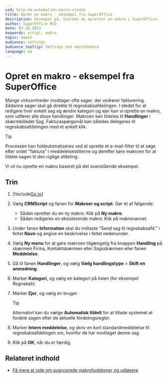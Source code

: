```yaml
---
uid: help-da-automation-macro-create
title: Opret en makro - eksempel fra SuperOffice
description: Eksempel på, hvordan du opretter en makro i SuperOffice.
author: SuperOffice RnD
date: 03.16.2023
keywords: script, makro
topic: howto
audience: settings
audience_tooltip: Settings and maintenance
language: da
---
```


# Opret en makro - eksempel fra SuperOffice

Mange virksomheder modtager ofte sager, der vedrører fakturering. Sådanne sager skal gå direkte til regnskabsafdelingen. I stedet for at redigere hver enkelt sag og ændre kategori og ejer kan vi oprette en makro, som udfører alle disse handlinger. Makroen kan tildeles til **Handlinger** i skærmbilledet Sag. Fakturaspørgsmål kan således delegeres til regnskabsafdelingen med et enkelt klik.

> [!TIP]
> Processen kan fuldautomatiseres ved at oprette et e-mail-filter til at søge efter ordet "faktura" i meddelelsestitlerne og derefter køre makroen for at tildele sagen til den rigtige afdeling.

Vi vil nu oprette en makro baseret på det ovenstående eksempel.

## Trin

1. [!include[Go to](../../../learn/includes/goto-sm.md)]

1. Vælg <i class="ph ph-code-block" aria-hidden="true"></i> **CRMScript** og fanen for **Makroer og script**. Gør ét af følgende:
    * Sådan opretter du en ny makro: Klik på **Ny makro**.
    * Sådan redigeres en eksisterende makro: Klik på makronavnet.

1. Under fanen **Information** skal du indtaste "Send sag til regnskabsafd." i feltet **Navn** og angive en beskrivelse i feltet nedenunder.

1. Vælg **Ny menu** for at gøre makroen tilgængelig fra knappen **Handling** på skærmen Firma, Kontaktskærmen eller Sagsskærmen eller fanen **Meddelelse**.

1. Gå til fanen **Handlinger**, og vælg **Vælg handlingstype** > **Skift en anmodning**.

1. Marker **Kategori**, og vælg en kategori på listen (for eksempel *Regnskab*).

1. Marker **Ejer**, og vælg en bruger.

    > [!TIP]
    > Alternativt kan du vælge **Automatisk tildelt** for at tillade systemet at fordele sagen efter de aktuelle fordelingsregler.

1. Marker **Intern meddelelse**, og skriv en kort standardmeddelelse til regnskabsafdelingen om, hvorfor de har modtaget denne sag.

1. Klik på **OK**, når du er færdig.

## Relateret indhold

* [Få mere at vide om avancerede makrofunktioner og udløsere][1]

<!-- Referenced links -->
[1]: trigger.md
